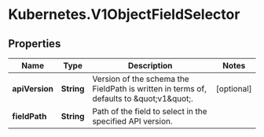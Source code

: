 # Kubernetes.V1ObjectFieldSelector

## Properties
Name | Type | Description | Notes
------------ | ------------- | ------------- | -------------
**apiVersion** | **String** | Version of the schema the FieldPath is written in terms of, defaults to \&quot;v1\&quot;. | [optional] 
**fieldPath** | **String** | Path of the field to select in the specified API version. | 


